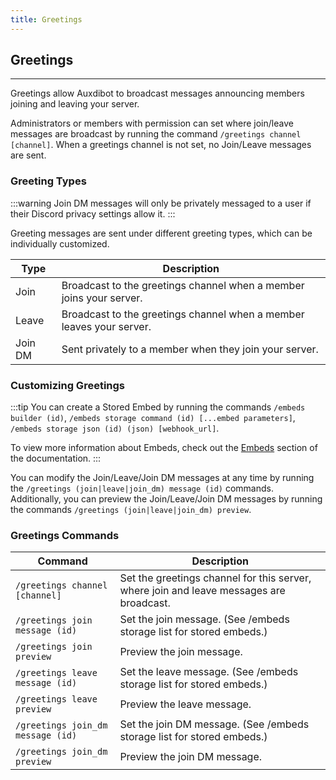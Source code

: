 ```yaml
---
title: Greetings
---
```


## Greetings

---



Greetings allow Auxdibot to broadcast messages announcing members joining and leaving your server.

Administrators or members with permission can set where join/leave messages are broadcast by running the command `/greetings channel [channel]`. When a greetings channel is not set, no Join/Leave messages are sent.

### Greeting Types

:::warning
Join DM messages will only be privately messaged to a user if their Discord privacy settings allow it.
:::

Greeting messages are sent under different greeting types, which can be individually customized.


| Type | Description |
| --- | --- |
| Join | Broadcast to the greetings channel when a member joins your server. |
| Leave | Broadcast to the greetings channel when a member leaves your server. |
| Join DM | Sent privately to a member when they join your server. |


### Customizing Greetings

:::tip
You can create a Stored Embed by running the commands `/embeds builder (id)`, `/embeds storage command (id) [...embed parameters]`, `/embeds storage json (id) (json) [webhook_url]`.

To view more information about Embeds, check out the [Embeds](/modules/embeds) section of the documentation.
:::

You can modify the Join/Leave/Join DM messages at any time by running the `/greetings (join|leave|join_dm) message (id)` commands. Additionally, you can preview the Join/Leave/Join DM messages by running the commands `/greetings (join|leave|join_dm) preview`.

### Greetings Commands

| Command | Description |
| --- | --- |
| `/greetings channel [channel]` | Set the greetings channel for this server, where join and leave messages are broadcast. |
| `/greetings join message (id)` | Set the join message. (See /embeds storage list for stored embeds.) |
| `/greetings join preview` | Preview the join message. |
| `/greetings leave message (id)` | Set the leave message. (See /embeds storage list for stored embeds.) |
| `/greetings leave preview` | Preview the leave message. |
| `/greetings join_dm message (id)` | Set the join DM message. (See /embeds storage list for stored embeds.) |
| `/greetings join_dm preview` | Preview the join DM message. |